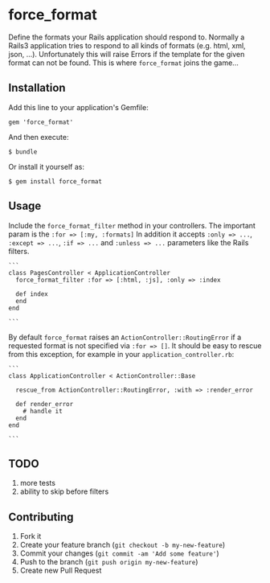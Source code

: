 # force_format

Define the formats your Rails application should respond to. 
Normally a Rails3 application tries to respond to all kinds of formats (e.g. html, xml, json, ...). 
Unfortunately this will raise Errors if the template for the given format can not be found. 
This is where ```force_format``` joins the game...

## Installation

Add this line to your application's Gemfile:

    gem 'force_format'

And then execute:

    $ bundle

Or install it yourself as:

    $ gem install force_format

## Usage

Include the ```force_format_filter``` method in your controllers. 
The important param is the ```:for => [:my, :formats]```
In addition it accepts ```:only => ...```, ```:except => ...```, ```:if => ...``` 
and ```:unless => ...``` parameters like the Rails filters. 

    ```
    class PagesController < ApplicationController
      force_format_filter :for => [:html, :js], :only => :index
      
      def index
      end
    end
    
    ```
    
By default ```force_format``` raises an ```ActionController::RoutingError``` 
if a requested format is not specified via ```:for => []```. It should be easy to 
rescue from this exception, for example in your ```application_controller.rb```:

    ```
    class ApplicationController < ActionController::Base

      rescue_from ActionController::RoutingError, :with => :render_error
      
      def render_error
        # handle it
      end
    end
    
    ```


## TODO
1. more tests
2. ability to skip before filters


## Contributing

1. Fork it
2. Create your feature branch (`git checkout -b my-new-feature`)
3. Commit your changes (`git commit -am 'Add some feature'`)
4. Push to the branch (`git push origin my-new-feature`)
5. Create new Pull Request
